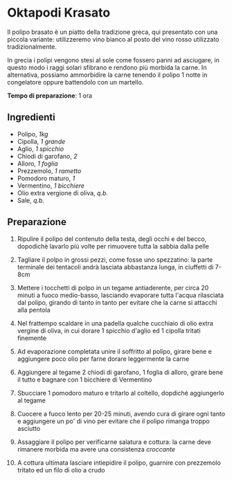 # Oktapodi Krasato

Il polipo brasato è un piatto della tradizione greca, 
qui presentato con una piccola variante: utilizzeremo vino bianco al posto del 
vino rosso utilizzato tradizionalmente.

In grecia i polipi vengono stesi al sole come fossero panni ad asciugare,
in questo modo i raggi solari sfibrano e rendono più morbida la carne. 
In alternativa, possiamo ammorbidire la carne tenendo il polipo 1 notte in congelatore
oppure battendolo con un martello.

**Tempo di preparazione**: 1 ora

## Ingredienti

- Polipo, *1kg*
- Cipolla, *1 grande*
- Aglio, *1 spicchio*
- Chiodi di garofano, *2*
- Alloro, *1 foglia*
- Prezzemolo, *1 rametto*
- Pomodoro maturo, *1*
- Vermentino, *1 bicchiere*
- Olio extra vergione di oliva, *q.b.*
- Sale, *q.b.*

## Preparazione

1. Ripulire il polipo del contenuto della testa, degli occhi e del becco, dopodichè lavarlo più volte per rimuovere tutta la sabbia dalla pelle

2. Tagliare il polpo in grossi pezzi, come fosse uno spezzatino: la parte terminale dei tentacoli andrà lasciata abbastanza lunga, in ciuffetti di 7-8cm

3. Mettere i tocchetti di polpo in un tegame antiaderente, per circa 20 minuti a fuoco medio-basso, lasciando evaporare tutta l'acqua rilasciata dal polipo, girando di tanto in tanto per evitare che la carne si attacchi alla pentola

4. Nel frattempo scaldare in una padella qualche cucchiaio di olio extra vergine di oliva, in cui dorare 1 spicchio d'aglio ed 1 cipolla tritati finemente

5. Ad evaporazione completata unire il soffritto al polipo, girare bene e aggiungere poco olio per farne dorare leggermente la carne

6. Aggiungere al tegame 2 chiodi di garofano, 1 foglia di alloro, girare bene il tutto e bagnare con 1 bicchiere di Vermentino

7. Sbucciare 1 pomodoro maturo e tritarlo al coltello, dopdiché aggiungerlo al tegame

8. Cuocere a fuoco lento per 20-25 minuti, avendo cura di girare ogni tanto e aggiungere un po' di vino per evitare che il polipo rimanga troppo asciutto

9. Assaggiare il polipo per verificarne salatura e cottura: la carne deve rimanere morbida ma avere una consistenza *croccante*

10. A cottura ultimata lasciare intiepidire il polipo, guarnire con prezzemolo tritato ed un filo di olio a crudo